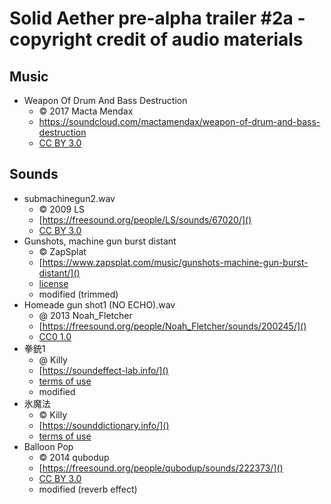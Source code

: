 # Solid Aether pre-alpha trailer #2a - copyright credit of audio materials

## Music

- Weapon Of Drum And Bass Destruction
  - © 2017 Macta Mendax
  - https://soundcloud.com/mactamendax/weapon-of-drum-and-bass-destruction
  - [CC BY 3.0][]

## Sounds

- submachinegun2.wav
  - © 2009 LS
  - [https://freesound.org/people/LS/sounds/67020/]()
  - [CC BY 3.0][]
- Gunshots, machine gun burst distant
  - © ZapSplat
  - [https://www.zapsplat.com/music/gunshots-machine-gun-burst-distant/]()
  - [license](https://www.zapsplat.com/license-type/standard-license/)
  - modified (trimmed)
- Homeade gun shot1 (NO ECHO).wav
  - @ 2013 Noah_Fletcher
  - [https://freesound.org/people/Noah_Fletcher/sounds/200245/]()
  - [CC0 1.0][]
- 拳銃1
  - @ Killy
  - [https://soundeffect-lab.info/]()
  - [terms of use](https://soundeffect-lab.info/agreement/)
  - modified
- 氷魔法
  - © Killy
  - [https://sounddictionary.info/]()
  - [terms of use](https://sounddictionary.info/terms-of-use/)
- Balloon Pop
  - © 2014 qubodup
  - [https://freesound.org/people/qubodup/sounds/222373/]()
  - [CC BY 3.0][]
  - modified (reverb effect)

[CC BY 3.0]:https://creativecommons.org/licenses/by/3.0/
[CC0 1.0]:https://creativecommons.org/publicdomain/zero/1.0/
